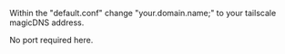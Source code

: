 Within the "default.conf" change "your.domain.name;" to your tailscale magicDNS address.

No port required here.